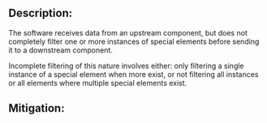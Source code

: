 ## Description:

The software receives data from an upstream component, but does not completely filter one or more instances of special elements before sending it to a downstream component.

Incomplete filtering of this nature involves either: only filtering a single instance of a special element when more exist, or not filtering all instances or all elements where multiple special elements exist.

## Mitigation:
